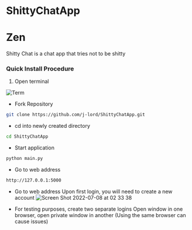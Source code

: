 # ShittyChatApp
# Zen
Shitty Chat is a chat app that tries not to be shitty

### Quick Install Procedure 
1. Open terminal 

![Term](https://user-images.githubusercontent.com/16051733/177457895-1600ca03-1ebb-4444-855c-f340526f8d50.png)

- Fork Repository
```bash 
git clone https://github.com/j-lord/ShittyChatApp.git
````
- cd into newly created directory
```bash 
cd ShittyChatApp 
```
- Start application
```bash 
python main.py 
```
- Go to web address
```bash 
http://127.0.0.1:5000
```
- Go to web address
Upon first login, you will need to create a new account 
![Screen Shot 2022-07-08 at 02 33 38](https://user-images.githubusercontent.com/16051733/177941212-0c505d07-01d1-423f-bcf3-efb84b167f55.png)

- For testing purposes, create two separate logins 
Open window in one browser, open private window in another (Using the same browser can cause issues)

